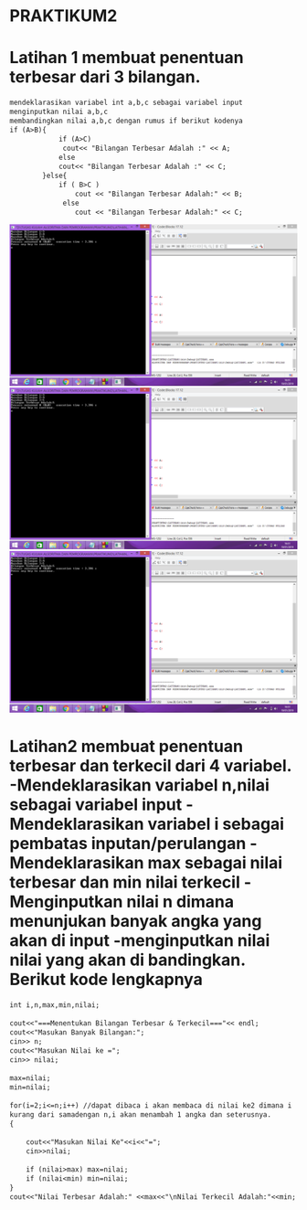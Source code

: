 # PRAKTIKUM2
# Latihan 1 membuat penentuan terbesar dari 3 bilangan.
	mendeklarasikan variabel int a,b,c sebagai variabel input
	menginputkan nilai a,b,c
	membandingkan nilai a,b,c dengan rumus if berikut kodenya
	if (A>B){
        		if (A>C)
           		 cout<< "Bilangan Terbesar Adalah :" << A;
        		else
          		cout<< "Bilangan Terbesar Adalah :" << C;
        	}else{
        		if ( B>C )
            		cout << "Bilangan Terbesar Adalah:" << B;
       			 else
            		cout << "Bilangan Terbesar Adalah:" << C;
![img](https://github.com/inah123/PRAKTIKUM2/blob/master/LATIHAN1/HASIL1.png)
![img](https://github.com/inah123/PRAKTIKUM2/blob/master/LATIHAN1/HASIL2.png)
![img](https://github.com/inah123/PRAKTIKUM2/blob/master/LATIHAN1/HASIL3.png)

# Latihan2 membuat penentuan terbesar dan terkecil dari 4 variabel. -Mendeklarasikan variabel n,nilai sebagai variabel input -Mendeklarasikan variabel i sebagai pembatas inputan/perulangan -Mendeklarasikan max sebagai nilai terbesar dan min nilai terkecil -Menginputkan nilai n dimana menunjukan banyak angka yang akan di input -menginputkan nilai nilai yang akan di bandingkan. Berikut kode lengkapnya

	int i,n,max,min,nilai;

    cout<<"===Menentukan Bilangan Terbesar & Terkecil==="<< endl;
    cout<<"Masukan Banyak Bilangan:";
    cin>> n;
    cout<<"Masukan Nilai ke =";
    cin>> nilai;

    max=nilai;
    min=nilai;

    for(i=2;i<=n;i++) //dapat dibaca i akan membaca di nilai ke2 dimana i kurang dari samadengan n,i akan menambah 1 angka dan seterusnya.
    {

        cout<<"Masukan Nilai Ke"<<i<<"=";
        cin>>nilai;

        if (nilai>max) max=nilai;
        if (nilai<min) min=nilai;
    }
    cout<<"Nilai Terbesar Adalah:" <<max<<"\nNilai Terkecil Adalah:"<<min;